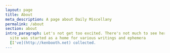```yaml
---
layout: page
title: About
meta_description: A page about Daily Miscellany
permalink: /about
section: about
intro_paragraph: Let's not get too excited. There's not much to see here. This
  site was started as a home for various writings and ephemera
  [I've](http://kenbooth.net) collected.
---
```


